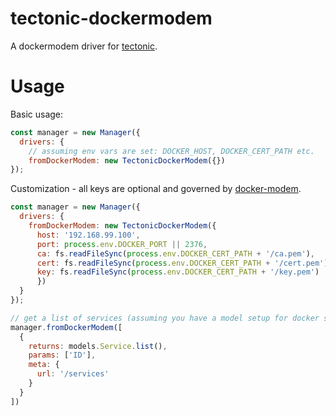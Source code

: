 # tectonic-dockermodem

A dockermodem driver for [tectonic](https://github.com/tonyhb/tectonic).

# Usage

Basic usage:

```js
const manager = new Manager({
  drivers: {
    // assuming env vars are set: DOCKER_HOST, DOCKER_CERT_PATH etc.
    fromDockerModem: new TectonicDockerModem({})
});
```

Customization - all keys are optional and governed by [docker-modem](https://github.com/apocas/docker-modem).

```js
const manager = new Manager({
  drivers: {
    fromDockerModem: new TectonicDockerModem({
      host: '192.168.99.100',
      port: process.env.DOCKER_PORT || 2376,
      ca: fs.readFileSync(process.env.DOCKER_CERT_PATH + '/ca.pem'),
      cert: fs.readFileSync(process.env.DOCKER_CERT_PATH + '/cert.pem'),
      key: fs.readFileSync(process.env.DOCKER_CERT_PATH + '/key.pem')
	  })
  }
});

// get a list of services (assuming you have a model setup for docker services)
manager.fromDockerModem([
  {
    returns: models.Service.list(),
    params: ['ID'],
    meta: {
      url: '/services'
    }
  }
])

```
